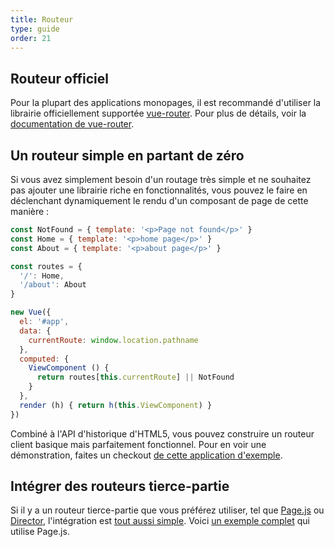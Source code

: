 ```yaml
---
title: Routeur
type: guide
order: 21
---
```


## Routeur officiel

Pour la plupart des applications monopages, il est recommandé d'utiliser la librairie officiellement supportée [vue-router](https://github.com/vuejs/vue-router). Pour plus de détails, voir la [documentation de vue-router](http://vuejs.github.io/vue-router/).

## Un routeur simple en partant de zéro

Si vous avez simplement besoin d'un routage très simple et ne souhaitez pas ajouter une librairie riche en fonctionnalités, vous pouvez le faire en déclenchant dynamiquement le rendu d'un composant de page de cette manière :

``` js
const NotFound = { template: '<p>Page not found</p>' }
const Home = { template: '<p>home page</p>' }
const About = { template: '<p>about page</p>' }

const routes = {
  '/': Home,
  '/about': About
}

new Vue({
  el: '#app',
  data: {
    currentRoute: window.location.pathname
  },
  computed: {
    ViewComponent () {
      return routes[this.currentRoute] || NotFound
    }
  },
  render (h) { return h(this.ViewComponent) }
})
```
Combiné à l'API d'historique d'HTML5, vous pouvez construire un routeur client basique mais parfaitement fonctionnel.
Pour en voir une démonstration, faites un checkout [de cette application d'exemple](https://github.com/chrisvfritz/vue-2.0-simple-routing-example).

## Intégrer des routeurs tierce-partie

Si il y a un routeur tierce-partie que vous préférez utiliser, tel que [Page.js](https://github.com/visionmedia/page.js) ou [Director](https://github.com/flatiron/director),  l'intégration est [tout aussi simple](https://github.com/chrisvfritz/vue-2.0-simple-routing-example/compare/master...pagejs). Voici [un exemple complet](https://github.com/chrisvfritz/vue-2.0-simple-routing-example/tree/pagejs) qui utilise Page.js.
